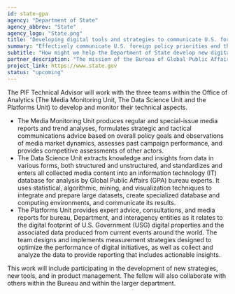 ```yaml
---
id: state-gpa
agency: "Department of State"
agency_abbrev: "State"
agency_logo: "State.png"
title: "Developing digital tools and strategies to communicate U.S. foreign policy priorities"
summary: "Effectively communicate U.S. foreign policy priorities and the importance of diplomacy and better engage foreign publics"
subtitle: "How might we help the Department of State develop new digital tools and strategies to more effectively communicate U.S. foreign policy priorities and the importance of diplomacy and better engage foreign publics?"
partner_description: "The mission of the Bureau of Global Public Affairs (GPA) is to serve the American people by effectively communicating U.S. foreign policy priorities and the importance of diplomacy to American audiences, and engaging foreign publics to enhance their understanding of and support for the values and policies of the United States."
project_link: https://www.state.gov
status: "upcoming"
---
```


The PIF Technical Advisor will work with the three teams within the Office of Analytics (The Media Monitoring Unit, The Data Science Unit and the Platforms Unit) to develop and monitor their technical aspects.
<ul>
<li>The Media Monitoring Unit produces regular and special-issue media reports and trend analyses, formulates strategic and tactical communications advice based on overall policy goals and observations of media market dynamics, assesses past campaign performance, and provides competitive assessments of other actors.</li>
<li>The Data Science Unit extracts knowledge and insights from data in various forms, both structured and unstructured, and standardizes and enters all collected media content into an information technology (IT) database for analysis by Global Public Affairs (GPA) bureau experts. It uses statistical, algorithmic, mining, and visualization techniques to integrate and prepare large datasets, create specialized database and computing environments, and communicate its results.</li>
<li>The Platforms Unit provides expert advice, consultations, and media reports for bureau, Department, and interagency entities as it relates to the digital footprint of U.S. Government (USG) digital properties and the associated data produced from current events around the world. The team designs and implements measurement strategies designed to optimize the performance of digital initiatives, as well as collect and analyze the data to provide reporting that includes actionable insights.</li>
</ul> 
This work will include participating in the development of new strategies, new tools, and in product management. The fellow will also collaborate with others within the Bureau and within the larger department.

